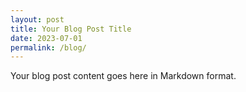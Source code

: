 ```yaml
---
layout: post
title: Your Blog Post Title
date: 2023-07-01
permalink: /blog/
---
```


Your blog post content goes here in Markdown format.

